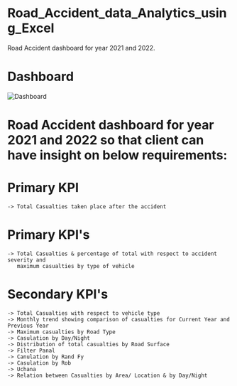 # Road_Accident_data_Analytics_using_Excel
Road Accident dashboard for year 2021 and 2022.

# Dashboard
![Dashboard](https://github.com/HarshChandravanshi/Road_Accident_data_Analytics_using_Excel/assets/90752233/12cb99e3-dfd5-47c5-ae5a-a238c7d73bb7)

# Road Accident dashboard for year 2021 and 2022 so that client can have insight on below requirements:

# Primary KPI 
    -> Total Casualties taken place after the accident

# Primary KPI's 
    -> Total Casualties & percentage of total with respect to accident severity and
       maximum casualties by type of vehicle

# Secondary KPI's 
    -> Total Casualties with respect to vehicle type
    -> Monthly trend showing comparison of casualties for Current Year and Previous Year
    -> Maximum casualties by Road Type
    -> Casulation by Day/Night
    -> Distribution of total casualties by Road Surface
    -> Filter Panal
    -> Canulation by Rand Fy
    -> Casulation by Rob
    -> Uchana
    -> Relation between Casualties by Area/ Location & by Day/Night
